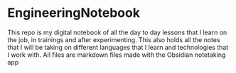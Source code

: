 # EngineeringNotebook
 This repo is my digital notebook of all the day to day lessons that I learn on the job, in trainings and after experimenting. This also holds all the notes that I will be taking on different languages that I learn and technologies that I work with. All files are markdown files made with the Obsidian notetaking app
